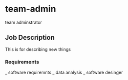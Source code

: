 # team-admin
team adminstrator

## Job Description
  This is for describing new things

### Requirements
  _ software requiremnts
  _ data analysis
  _ software desinger
